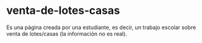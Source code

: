 # venta-de-lotes-casas
Es una página creada por una estudiante, es decir, un trabajo escolar sobre venta de lotes/casas (la información no es real).

